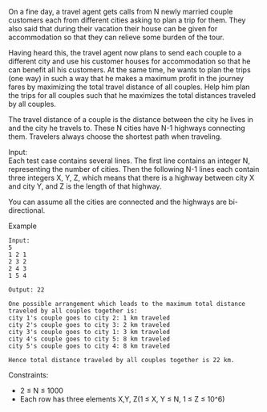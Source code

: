 On a fine day, a travel agent gets calls from N newly married couple customers each from different cities asking to plan a trip for them. They also said that during their vacation their house can be given for accommodation so that they can relieve some burden of the tour.

Having heard this, the travel agent now plans to send each couple to a different city and use his customer houses for accommodation so that he can benefit all his customers. At the same time, he wants to plan the trips (one way) in such a way that he makes a maximum profit in the journey fares by maximizing the total travel distance of all couples. Help him plan the trips for all couples such that he maximizes the total distances traveled by all couples.

The travel distance of a couple is the distance between the city he lives in and the city he travels to. These N cities have N-1 highways connecting them. Travelers always choose the shortest path when traveling.

Input:  
Each test case contains several lines. The first line contains an integer N, representing the number of cities. Then the following N-1 lines each contain three integers X, Y, Z, which means that there is a highway between city X and city Y, and Z is the length of that highway.

You can assume all the cities are connected and the highways are bi-directional.

Example
```
Input:
5
1 2 1
2 3 2
2 4 3
1 5 4

Output: 22

One possible arrangement which leads to the maximum total distance traveled by all couples together is:
city 1's couple goes to city 2: 1 km traveled
city 2's couple goes to city 3: 2 km traveled
city 3's couple goes to city 1: 3 km traveled
city 4's couple goes to city 5: 8 km traveled
city 5's couple goes to city 4: 8 km traveled

Hence total distance traveled by all couples together is 22 km.
```
Constraints:
* 2 ≤ N ≤ 1000
* Each row has three elements X,Y, Z(1 ≤ X, Y ≤ N, 1 ≤ Z ≤ 10^6)